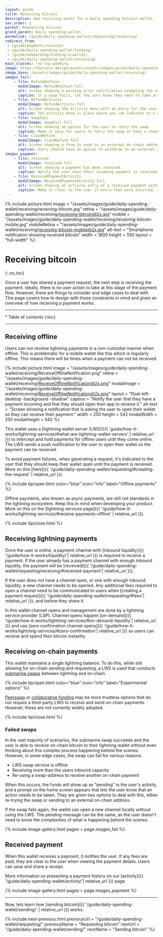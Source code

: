 ```yaml
---
layout: guide
title: Receiving bitcoin
description: How receiving works for a daily spending bitcoin wallet.
nav_order: 1
parent: Requesting bitcoin
grand_parent: Daily spending wallet
permalink: /guide/daily-spending-wallet/requesting/receiving/
redirect_from:
 - /guide/payments/receive/
 - /guide/daily-spending-wallet/funding/
 - /guide/onboarding/funding-a-wallet/
 - /guide/daily-spending-wallet/receiving/
main_classes: -no-top-padding
image: https://bitcoin.design/assets/assets/images/guide/daily-spending-wallet/receiving/receiving-bitcoin-preview.jpg
image_base: /assets/images/guide/daily-spending-wallet/receiving/
images_fail:
    - file: RefundOnChain
      modalImage: RefundOnChain-full
      alt: Screen showing a warning error notification prompting the user to take action on their failed submarine swap.
      caption: If a swap fails, let the user know they need to take action with a persistent notification.
    - file: RefundActivity
      modalImage: RefundActivity-full
      alt: Screen showing the activity menu with an entry for the user to deal with their failed swap.
      caption: The activity menu is place where you can indicate to a user that their swap failed.
    - file: SwapFail
      modalImage: SwapFail-full
      alt: Screen showing an option for the user to retry the swap.
      caption: Make it easy for users to retry the swap or have a channel opened locally if the swap fails again.
    - file: ClaimRefund
      modalImage: ClaimRefund-full
      alt: Screen showing a form to send to an external on-chain address.
      caption: Users should have an option to withdraw to an external address if they wish.
images_payment:
    - file: received
      modalImage: received-full
      alt: Screen showing a payment has been received.
      caption: Notify the user once their incoming payment is received.
    - file: ReceivedPaymentActivity
      modalImage: ReceivedPaymentActivity-full
      alt: Screen showing an activity entry of a received payment with details on extra fees incurred for opening a channel.
      caption: Make it clear to the user if extra fees were incurred, such as from a new channel open.
---
```


{% include picture.html
    image = "/assets/images/guide/daily-spending-wallet/receiving/receiving-bitcoin.jpg"
    retina = "/assets/images/guide/daily-spending-wallet/receiving/receiving-bitcoin@2x.jpg"
    mobile = "/assets/images/guide/daily-spending-wallet/receiving/receiving-bitcoin-mobile.jpg"
    mobileRetina = "/assets/images/guide/daily-spending-wallet/receiving/receiving-bitcoin-mobile@2x.jpg"
    alt-text = "Smartphone notification showing received bitcoin"
    width = 1600
    height = 550
    layout = "full-width"
%}

<!--

Source designs for all screens can be found in this Figma file:
https://www.figma.com/file/lf2Xyw2I2OXPsHiFQVQdiG/Daily-spending-wallet-prototype?node-id=4152%3A306968&t=boEAgdyqfi39SBoF-1

And for the header illustration:
https://www.figma.com/file/qzvCvqhSRx3Jq8aywaSjlr/Bitcoin-Design-Guide-Illustrations-CO?type=design&node-id=3438%3A4437&mode=design&t=DJV0Bj15I88Zu9ih-1

-->

# Receiving bitcoin
{:.no_toc} 

Once a user has shared a payment request, the next step is receiving the payment. Ideally, there is no user action to take at this stage of the payment flow. However, there are things to consider and edge cases to deal with. This page covers how to design with these constraints in mind and gives an overview of how receiving a payment works.

---

<nav class="glossary-toc" markdown="1" aria-label="Table of contents">
* Table of contents
{:toc}
</nav>

---

## Receiving offline

Users can not receive lightning payments in a non-custodial manner when offline. This is problematic for a mobile wallet like this which is regularly offline. This means there will be times when a payment can not be received.

<div class="center" markdown="1">

{% include picture.html
   image = "/assets/images/guide/daily-spending-wallet/receiving/ReceiveOfflineNotification.png"
   retina = "/assets/images/guide/daily-spending-wallet/receiving/ReceiveOfflineNotification@2x.png"
   modalImage = "/assets/images/guide/daily-spending-wallet/receiving/ReceiveOfflineNotification@2x.png"
   layout = "float-left-desktop -background -shadow"
   caption = "Notify the user that they have a payment incoming and that they should open their app to receive it."
   alt-text = "Screen showing a notification that is asking the user to open their wallet so they can receive their payment."
   width = 250
   height = 542
   modalWidth = 250
   modalHeight = 542
%}

This wallet uses a [lightning wallet server (LWS)]({{ 'guide/how-it-works/lightning-services/#what-are-lightning-wallet-servers' | relative_url }}) to intercept and hold payments for offline users until they come online. The LWS sends a push notification to the user to open their wallet so the payment can be received.

To avoid payment failures, when generating a request, it's indicated to the user that they should keep their wallet open until the payment is received. More on this [here]({{ '/guide/daily-spending-wallet/requesting/#creating-the-request' | relative_url }}).

</div>

{% include tip/open.html color="blue" icon="info" label="Offline payments" %}

Offline payments, also known as async payments, are still not standards in the lightning ecosystem. Keep this in mind when developing your product. More on this on the [lightning services page]({{ '/guide/how-it-works/lightning-services/#receive-payments-offline' | relative_url }}).

{% include tip/close.html %}

## Receiving lightning payments 

Once the user is online, a payment channel with [inbound liquidity]({{ '/guide/how-it-works/liquidity/'| relative_url }}) is required to receive a payment. If the user already has a payment channel with enough inbound liquidity, the payment will be [received]({{ '/guide/daily-spending-wallet/requesting/receiving/#received-payment'| relative_url }}).

If the user does not have a channel open, or one with enough inbound liquidity, a new channel needs to be opened. Any additional fees required to open a channel need to be communicated to users when [creating a payment request]({{ '/guide/daily-spending-wallet/requesting/#fees'| relative_url }}), and before they share it.

In this wallet channel opens and management are done by a lightning service provider (LSP). Channel opens happen [on-demand]({{ '/guide/how-it-works/lightning-services/#on-demand-liquidity'| relative_url }}) and use [zero confirmation channel opens]({{ '/guide/how-it-works/lightning-services/#zero-confirmation'| relative_url }}) so users can receive and spend their bitcoin instantly.

## Receiving on-chain payments

This wallet maintains a single lightning balance. To do this, while still allowing for on-chain sending and requesting, a LWS is used that conducts [submarine swaps](https://blog.muun.com/a-closer-look-at-submarine-swaps-in-the-lightning-network/) between lightning and on-chain.

{% include tip/open.html color="blue" icon="info" label="Experimental options" %}

[Peerswap](https://www.peerswap.dev/) or [collaborative funding](https://bitcoinops.org/en/topics/dual-funding/) may be more trustless options that do not require a third-party LWS to receive and send on-chain payments. However, these are not currently widely adopted.

{% include tip/close.html %}

### Failed swaps

In the vast majority of scenarios, the submarine swap succeeds and the user is able to receive on-chain bitcoin to their lightning wallet without even thinking about this complex process happening behind the scenes. However, in some edge cases, the swap can fail for various reasons.

- LWS swap service is offline
- Receiving more than the users inbound capacity
- Re-using a swap-address to receive another on-chain payment

When this occurs, the funds will show up as "pending" in the user's activity, and a prompt on the home screen appears that lets the user know that an action needs to be taken. They are given two options to deal with this, either re-trying the swap or sending to an external on-chain address.
 
If the swap fails again, the wallet can open a new channel locally without using the LWS. The pending message can be the same, as the user doesn't need to know the complexities of what is happening behind the scenes.

{% include image-gallery.html pages = page.images_fail %}

## Received payment

When this wallet receives a payment, it notifies the user. If any fees are paid, they are clear to the user when viewing the payment details. Users can save and share a receipt.

More information on presenting a payment history on our [activity]({{ '/guide/daily-spending-wallet/activity/'| relative_url }}) page.

{% include image-gallery.html pages = page.images_payment %}

---

Now, lets learn how [sending bitcoin]({{ '/guide/daily-spending-wallet/sending/' | relative_url }}) works.

{% include next-previous.html
   previousUrl = "/guide/daily-spending-wallet/requesting/"
   previousName = "Requesting bitcoin"
   nextUrl = "/guide/daily-spending-wallet/sending/"
   nextName = "Sending bitcoin"
%}
